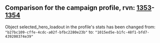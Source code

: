 ## Comparison for the campaign profile, rvn: [1353](https://github.com/PRO100KatYT/FortniteProfileRevisions/tree/main/profiles/campaign/1353%20campaign.json)-[1354](https://github.com/PRO100KatYT/FortniteProfileRevisions/tree/main/profiles/campaign/1354%20campaign.json)

Object selected_hero_loadout in the profile's stats has been changed from: `"b27bc109-cffe-4cdc-a02f-bfbc2280e23b"` to: `"1015ed5e-b1fc-48f1-bfd7-439200374e39"`
<br><br>
